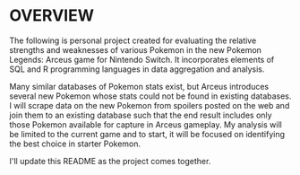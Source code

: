 # OVERVIEW
The following is personal project created for evaluating the relative strengths and weaknesses of various Pokemon in the new Pokemon Legends: Arceus game for Nintendo Switch. It incorporates elements of SQL and R programming languages in data aggregation and analysis.

Many similar databases of Pokemon stats exist, but Arceus introduces several new Pokemon whose stats could not be found in existing databases. I will scrape data on the new Pokemon from spoilers posted on the web and join them to an existing database such that the end result includes only those Pokemon available for capture in Arceus gameplay. My analysis will be limited to the current game and to start, it will be focused on identifying the best choice in starter Pokemon.

I'll update this README as the project comes together.
